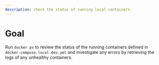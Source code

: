 ```yaml
---
description: check the status of running local containers.
---
```


# Goal

Run `docker ps` to review the status of the running containers defined in `docker-compose.local.dev.yml` and investigate any errors by retrieving the logs of any unhealthy containers.
